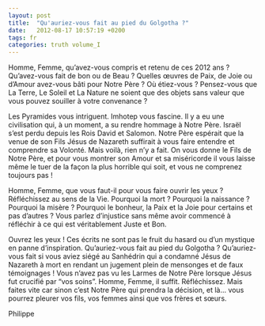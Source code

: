 ```yaml
---
layout: post
title:  "Qu'auriez-vous fait au pied du Golgotha ?"
date:   2012-08-17 10:57:19 +0200
tags: fr
categories: truth volume_I
---
```

Homme, Femme, qu’avez-vous compris et retenu de ces 2012 ans ? Qu’avez-vous fait de bon ou de Beau ? Quelles œuvres de Paix, de Joie ou d’Amour avez-vous bâti pour Notre Père ? Où étiez-vous ? Pensez-vous que La Terre, Le Soleil et La Nature ne soient que des objets sans valeur que vous pouvez souiller à votre convenance ?

Les Pyramides vous intriguent. Imhotep vous fascine. Il y a eu une civilisation qui, à un moment, a su rendre hommage à Notre Père. Israël s’est perdu depuis les Rois David et Salomon. Notre Père espérait que la venue de son Fils Jésus de Nazareth suffirait à vous faire entendre et comprendre sa Volonté. Mais voilà, rien n’y a fait. On vous donne le Fils de Notre Père, et pour vous montrer son Amour et sa miséricorde il vous laisse même le tuer de la façon la plus horrible qui soit, et vous ne comprenez toujours pas !

Homme, Femme, que vous faut-il pour vous faire ouvrir les yeux ? Réfléchissez au sens de la Vie. Pourquoi la mort ? Pourquoi la naissance ? Pourquoi la misère ? Pourquoi le bonheur, la Paix et la Joie pour certains et pas d’autres ? Vous parlez d’injustice sans même avoir commencé à réfléchir à ce qui est véritablement Juste et Bon.

Ouvrez les yeux ! Ces écrits ne sont pas le fruit du hasard ou d’un mystique en panne d’inspiration. Qu’auriez-vous fait au pied du Golgotha ? Qu’auriez-vous fait si vous aviez siégé au Sanhédrin qui a condamné Jésus de Nazareth à mort en rendant un jugement plein de mensonges et de faux témoignages ! Vous n’avez pas vu les Larmes de Notre Père lorsque Jésus fut crucifié par “vos soins”. Homme, Femme, il suffit. Réfléchissez. Mais faites vite car sinon c’est Notre Père qui prendra la décision, et là... vous pourrez pleurer vos fils, vos femmes ainsi que vos frères et sœurs.

Philippe

<!-- 
Ce(tte) œuvre est mise à disposition selon les termes de la Licence Creative Commons Attribution - Pas d’Utilisation Commerciale 4.0 International.
-->
